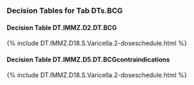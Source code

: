 ### Decision Tables for Tab  DTs.BCG
#### Decision Table DT.IMMZ.D2.DT.BCG
{% include DT.IMMZ.D18.S.Varicella.2-doseschedule.html %}
#### Decision Table DT.IMMZ.D5.DT.BCGcontraindications
{% include DT.IMMZ.D18.S.Varicella.2-doseschedule.html %}

